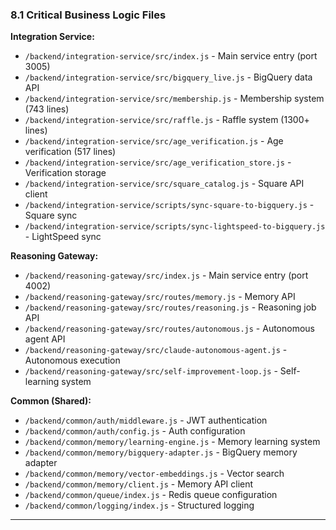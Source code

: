 ### 8.1 Critical Business Logic Files

**Integration Service:**

- `/backend/integration-service/src/index.js` - Main service entry (port 3005)
- `/backend/integration-service/src/bigquery_live.js` - BigQuery data API
- `/backend/integration-service/src/membership.js` - Membership system (743 lines)
- `/backend/integration-service/src/raffle.js` - Raffle system (1300+ lines)
- `/backend/integration-service/src/age_verification.js` - Age verification (517 lines)
- `/backend/integration-service/src/age_verification_store.js` - Verification storage
- `/backend/integration-service/src/square_catalog.js` - Square API client
- `/backend/integration-service/scripts/sync-square-to-bigquery.js` - Square sync
- `/backend/integration-service/scripts/sync-lightspeed-to-bigquery.js` - LightSpeed sync

**Reasoning Gateway:**

- `/backend/reasoning-gateway/src/index.js` - Main service entry (port 4002)
- `/backend/reasoning-gateway/src/routes/memory.js` - Memory API
- `/backend/reasoning-gateway/src/routes/reasoning.js` - Reasoning job API
- `/backend/reasoning-gateway/src/routes/autonomous.js` - Autonomous agent API
- `/backend/reasoning-gateway/src/claude-autonomous-agent.js` - Autonomous execution
- `/backend/reasoning-gateway/src/self-improvement-loop.js` - Self-learning system

**Common (Shared):**

- `/backend/common/auth/middleware.js` - JWT authentication
- `/backend/common/auth/config.js` - Auth configuration
- `/backend/common/memory/learning-engine.js` - Memory learning system
- `/backend/common/memory/bigquery-adapter.js` - BigQuery memory adapter
- `/backend/common/memory/vector-embeddings.js` - Vector search
- `/backend/common/memory/client.js` - Memory API client
- `/backend/common/queue/index.js` - Redis queue configuration
- `/backend/common/logging/index.js` - Structured logging

---
